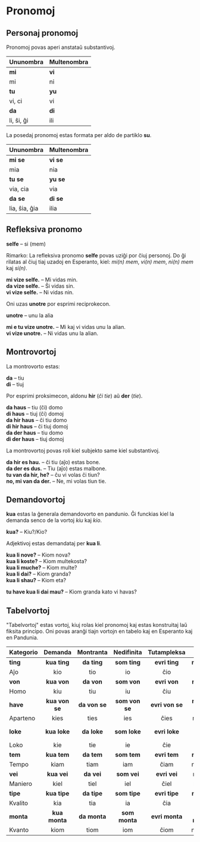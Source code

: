 # Pronomoj

## Personaj pronomoj

Pronomoj povas aperi anstataŭ substantivoj.

| Ununombra   | Multenombra  |
|:------------|:-------------|
| **mi**      | **vi**       |
| mi          | ni           |
| **tu**      | **yu**       |
| vi, ci      | vi           |
| **da**      | **di**       |
| li, ŝi, ĝi  | ili          |


La posedaj pronomoj estas formata per aldo de partiklo
**su**.

| Ununombra   | Multenombra  |
|:------------|:-------------|
| **mi se**   | **vi se**    |
| mia         | nia          |
| **tu se**   | **yu se**    |
| via, cia    | via          |
| **da se**   | **di se**    |
|lia, ŝia, ĝia| ilia         |

## Refleksiva pronomo

**selfe**
– si (mem)

Rimarko: La refleksiva pronomo
**selfe**
povas uziĝi por ĉiuj personoj.
Do ĝi rilatas al ĉiuj tiaj uzadoj en Esperanto, kiel: _mi(n) mem_, _vi(n) mem_, _ni(n) mem_ kaj _si(n)_.

**mi vize selfe.**
– Mi vidas min.  
**da vize selfe.**
– Ŝi vidas sin.  
**vi vize selfe.**
– Ni vidas nin.

Oni uzas
**unotre**
por esprimi reciprokecon.

**unotre**
– unu la alia

**mi e tu vize unotre.**
– Mi kaj vi vidas unu la alian.  
**vi vize unotre.**
– Ni vidas unu la alian.


## Montrovortoj

La montrovorto estas:

**da**
– tiu  
**di**
– tiuj

Por esprimi proksimecon, aldonu
**hir**
(_ĉi tie_) aŭ
**der**
(_tie_).

**da haus**
– tiu (ĉi) domo  
**di haus**
– tiuj (ĉi) domoj  
**da hir haus**
– ĉi tiu domo  
**di hir haus**
– ĉi tiuj domoj  
**da der haus**
– tiu domo  
**di der haus**
– tiuj domoj  

La montrovortoj povas roli kiel subjekto same kiel substantivoj.

**da hir es hau.**
– ĉi tiu (aĵo) estas bone.  
**da der es dus.**
– Tiu (aĵo) estas malbone.  
**tu van da hir, he?**
– ĉu vi volas ĉi tiun?  
**no, mi van da der.**
– Ne, mi volas tiun tie.


## Demandovortoj

**kua**
estas la ĝenerala demandovorto en pandunio.
Ĝi funckias kiel la demanda senco de la vortoj _kiu_ kaj _kio_.

**kua?**
– Kiu?/Kio?

Adjektivoj estas demandataj per **kua li**.

**kua li nove?**
– Kiom nova?  
**kua li koste?**
– Kiom multekosta?  
**kua li muche?**
– Kiom multe?  
**kua li dai?**
– Kiom granda?  
**kua li shau?**
– Kiom eta?

**tu have kua li dai mau?**
– Kiom granda kato vi havas?

## Tabelvortoj

"Tabelvortoj" estas vortoj, kiuj rolas kiel pronomoj kaj estas konstruitaj laŭ fiksita principo.
Oni povas aranĝi tiajn vortojn en tabelo kaj en Esperanto kaj en Pandunia.

| Kategorio     | Demanda       | Montranta     | Nedifinita    | Tutampleksa   | Nea           | Diferenca     | Elektenda     |
|:--------------|:-------------:|:-------------:|:-------------:|:-------------:|:-------------:|:-------------:|:-------------:|
| **ting**      | **kua ting**  | **da ting**   | **som ting**  | **evri ting** | **no ting**   | **otre ting** | **eni ting**  |
| Aĵo           | kio           | tio           | io            | ĉio           | nenio         | alio          | io ajn        |
| **von**       | **kua von**   | **da von**    | **som von**   | **evri von**  | **no von**    | **otre von**  | **eni von**   |
| Homo          | kiu           | tiu           | iu            | ĉiu           | neniu         | aliulo        | iu ajn        |
| **have**      | **kua von se**| **da von se** | **som von se**|**evri von se**| **no von se** |**otre von se**| **eni von se**|
| Aparteno      | kies          | ties          | ies           | ĉies          | nenies        | de alia       | ies ajn       |
| **loke**      | **kua loke**  | **da loke**   | **som loke**  | **evri loke** | **no loke**   | **otre loke** | **eni loke**  |
| Loko          | kie           | tie           | ie            | ĉie           | nenie         | aliloke       | ie ajn        |
| **tem**       | **kua tem**   | **da tem**    | **som tem**   | **evri tem**  | **no tem**    | **otre tem**  | **eni tem**   |
| Tempo         | kiam          | tiam          | iam           | ĉiam          | neniam        | alifoje       | iam ajn       |
| **vei**       | **kua vei**   | **da vei**    | **som vei**   | **evri vei**  | **no vei**    | **otre vei**  | **eni vei**   |
| Maniero       | kiel          | tiel          | iel           | ĉiel          | neniel        | alimaniere    | iel ajn       |
| **tipe**      | **kua tipe**  | **da tipe**   | **som tipe**  | **evri tipe** | **no tipe**   | **otre tipe** | **eni tipe**  |
| Kvalito       | kia           | tia           | ia            | ĉia           | nenia         | alispeca      | ia ajn        |
| **monta**     | **kua monta** | **da monta**  | **som monta** | **evri monta**| **no monta**  | **otre monta**| **eni monta** |
| Kvanto        | kiom          | tiom          | iom           | ĉiom          | neniom        | alikvante     | iom ajn       |

